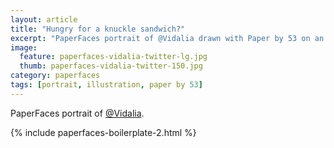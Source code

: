 ```yaml
---
layout: article
title: "Hungry for a knuckle sandwich?"
excerpt: "PaperFaces portrait of @Vidalia drawn with Paper by 53 on an iPad."
image: 
  feature: paperfaces-vidalia-twitter-lg.jpg
  thumb: paperfaces-vidalia-twitter-150.jpg
category: paperfaces
tags: [portrait, illustration, paper by 53]
---
```


PaperFaces portrait of [@Vidalia](http://twitter.com/Vidalia).

{% include paperfaces-boilerplate-2.html %}